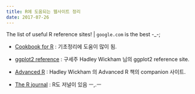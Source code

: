 ```yaml
---
title: R에 도움되는 웹사이트 정리
date: 2017-07-26
---
```


The list of useful R reference sites! | `google.com` is the best -_-;






- [Cookbook for R](http://www.cookbook-r.com) : 기초정리에 도움이 많이 됨.   
    
   
   
- [ggplot2 reference](http://ggplot2.tidyverse.org/reference/) : 구세주 Hadley Wickham 님의 ggplot2 reference site.   
    
   
   
- [Advanced R](http://adv-r.had.co.nz) : Hadley Wickham 의 Advanced R 책의 companion 사이트.  
    
   
   
- [The R journal](https://journal.r-project.org/index.html) : R도 저널이 있음 ㅡ,.ㅡ   



